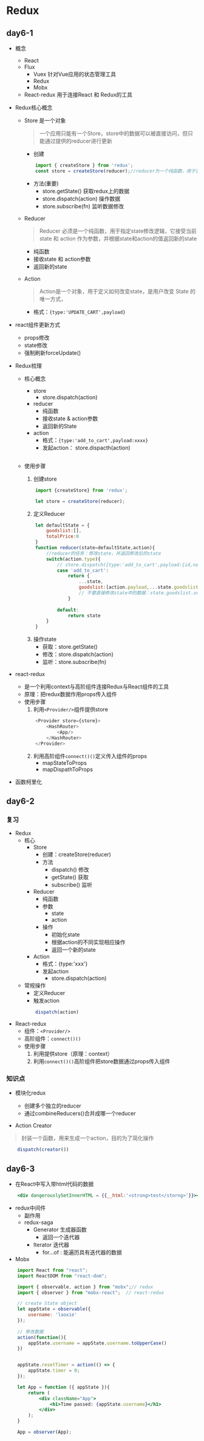 # Redux

## day6-1
* 概念
    * React
    * Flux
        * Vuex  针对Vue应用的状态管理工具
        * Redux  
        * Mobx
    * React-redux   用于连接React 和 Redux的工具

* Redux核心概念
    * Store 是一个对象
        > 一个应用只能有一个Store，store中的数据可以被直接访问，但只能通过提供的reducer进行更新
        * 创建
        ```js
            import { createStore } from 'redux';
            const store = createStore(reducer);//reducer为一个纯函数，用于设定state修改逻辑（如何修改state中的数据）
        ```
        * 方法(重要)
            * store.getState()  获取redux上的数据
            * store.dispatch(action) 操作数据
            * store.subscribe(fn) 监听数据修改
    * Reducer
        >Reducer 必须是一个纯函数，用于指定state修改逻辑，它接受当前 state 和 action 作为参数，并根据state和action的值返回新的state
        * 纯函数
        * 接收state 和 action参数
        * 返回新的state
    * Action
        >Action是一个对象，用于定义如何改变state，是用户改变 State 的唯一方式，

        * 格式：`{type:'UPDATE_CART',payload}`

* react组件更新方式
    * props修改
    * state修改
    * 强制刷新forceUpdate()

* Redux梳理
    * 核心概念
        * store
            * store.dispatch(action)
        * reducer
            * 纯函数
            * 接收state & action参数
            * 返回新的State
        * action
            * 格式：`{type:'add_to_cart',payload:xxxx}`
            * 发起action： store.dispacth(action)
            ```js

            ```
        
    * 使用步骤
        1. 创建store
        ```js
            import {createStore} from 'redux';

            let store = createStore(reducer);
        ```
        2. 定义Reducer
        ```js
            let defaultState = {
                goodslist:[],
                totalPrice:0
            }
            function reducer(state=defaultState,action){
                //reducer的任务：修改state，并返回修改后的state
                switch(action.type){
                    // store.dispatch({type:'add_to_cart',payload:{id,name,price,qty}})
                    case 'add_to_cart':
                        return {
                            ...state,
                            goodslist:[action.payload,...state.goodslist]
                            // 不要直接修改state中的数据：state.goodslist.unshift(action.payload)
                        }
                    
                    default:
                        return state
                }
            }
        ```
        3. 操作state
            * 获取：store.getState()
            * 修改：store.dispatch(action)
            * 监听：store.subscribe(fn)

* react-redux
    * 是一个利用context与高阶组件连接Redux与React组件的工具
    * 原理：把redux数据作用props传入组件
    * 使用步骤
        1. 利用`<Provider/>`组件提供store
        ```js
            <Provider store={store}>
                <HashRouter>
                    <App/>
                </HashRouter>
            </Provider>
        ```
        2. 利用高阶组件`connect()()`定义传入组件的props
            * mapStateToProps
            * mapDispathToProps
* 函数柯里化

## day6-2

### 复习
* Redux
    * 核心
        * Store
            * 创建：createStore(reducer)
            * 方法
                * dispatch()    修改
                * getState()    获取
                * subscribe()   监听
        * Reducer
            * 纯函数
            * 参数
                * state
                * action
            * 操作
                * 初始化state
                * 根据action的不同实现相应操作
                * 返回一个新的state
        * Action
            * 格式：{type:'xxx'}
            * 发起action
                * store.dispatch(action)
    * 常规操作
        * 定义Reducer
        * 触发action
        ```js
            dispatch(action)
        ```
* React-redux
    * 组件：`<Provider/>`
    * 高阶组件：`connect()()`
    * 使用步骤
        1. 利用<Provider/>提供store（原理：context）
        2. 利用`connect()()`高阶组件把store数据通过props传入组件

### 知识点
* 模块化redux
    * 创建多个独立的reducer
    * 通过combineReducers()合并成哪一个reducer

* Action Creator
>封装一个函数，用来生成一个action，目的为了简化操作
```js
    dispatch(creator())
```

## day6-3
* 在React中写入带html代码的数据
```jsx
    <div dangerouslySetInnerHTML = {{__html:'<strong>test</storng>'}}></div>
```

* redux中间件
    * 副作用
    * redux-saga
        * Generator     生成器函数
            * 返回一个迭代器
        * Iterator      迭代器
            * for...of : 能遍历具有迭代器的数据
* Mobx
```jsx
    import React from "react";
    import ReactDOM from "react-dom";

    import { observable, action } from "mobx";// redux
    import { observer } from "mobx-react";  // react-redux

    // create State object
    let appState = observable({ 
        username: 'laoxie' 
    });
    
    // 修改数据
    action(function(){
        appState.username = appState.username.toUpperCase()
    })


    appState.resetTimer = action(() => {
        appState.timer = 0;
    });

    let App = function ({ appState }){
        return (
            <div className="App">
                <h1>Time passed: {appState.username}</h1>
            </div>
        );
    }

    App = observer(App);

```